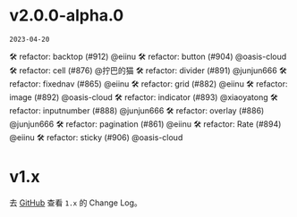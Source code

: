 # v2.0.0-alpha.0
`2023-04-20`

🛠 refactor: backtop (#912) @eiinu
🛠 refactor: button (#904) @oasis-cloud
🛠 refactor: cell (#876) @拧巴的猫
🛠 refactor: divider (#891) @junjun666
🛠 refactor: fixednav (#865) @eiinu
🛠 refactor: grid (#882) @eiinu
🛠 refactor: image (#892) @oasis-cloud
🛠 refactor: indicator (#893) @xiaoyatong
🛠 refactor: inputnumber (#888) @junjun666
🛠 refactor: overlay (#886) @junjun666
🛠 refactor: pagination (#861) @eiinu
🛠 refactor: Rate (#894) @eiinu
🛠 refactor: sticky (#906) @oasis-cloud



# v1.x

去 [GitHub](https://github.com/jdf2e/nutui-react/blob/1.x-stable/CHANGELOG.md) 查看 `1.x` 的 Change Log。